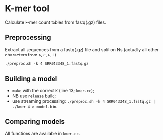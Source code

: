 # K-mer tool

Calculate k-mer count tables from fastq(.gz) files.

## Preprocessing

Extract all sequences from a fastq(.gz) file and split on Ns (actually
all other characters from `A`, `C`, `G`, `T`).

```
./preproc.sh -k 4 SRR043348_1.fastq.gz
```

## Building a model

- `make` with the correct `K` (line 13; `kmer.cc`);
- NB use `release` build;
- use streaming processing: `./preproc.sh -k 4 SRR043348_1.fastq.gz | ./kmer 4 > model.bin`.

## Comparing models

All functions are available in `kmer.cc`.

